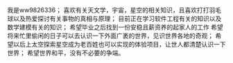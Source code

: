 我是ww9826336；
喜欢有关天文学，宇宙，星空的相关知识，且喜欢打打羽毛球以及热爱探讨有关事物的真相与原理；
目前正在学习软件工程有关的知识以及数学建模有关的知识；
希望毕业之后找到一份安稳且薪资养的起家人的工作
希望将来忙里偷闲的日子可以去认识一下外面广袤的世界，见识世界各地的奇观；
希望以后上太空探索星空成为老百姓也可以实现的体验项目，让世人都清楚认识一下世界；
希望世界和平，没有不必要的争端。
<!---
ww9826336/ww9826336 is a ✨ special ✨ repository because its `README.md` (this file) appears on your GitHub profile.
You can click the Preview link to take a look at your changes.
--->
